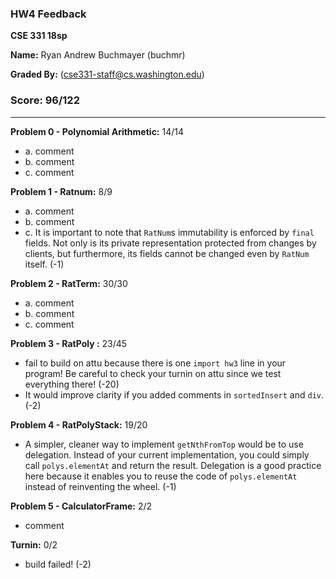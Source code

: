 ### HW4 Feedback

**CSE 331 18sp**

**Name:** Ryan Andrew Buchmayer (buchmr)

**Graded By:** <ta name> (cse331-staff@cs.washington.edu)

### Score: 96/122
---

**Problem 0 - Polynomial Arithmetic:** 14/14

- a. comment
- b. comment
- c. comment

**Problem 1 - Ratnum:** 8/9

- a. comment
- b. comment
- c. It is important to note that `RatNum`s immutability is enforced by `final` fields. Not only is its private representation protected from changes by clients, but furthermore, its fields cannot be changed even by `RatNum` itself. (-1) 

**Problem 2 - RatTerm:** 30/30

- a. comment
- b. comment
- c. comment

**Problem 3 - RatPoly :** 23/45

- fail to build on attu because there is one `import hw3` line in your program! Be careful to check your turnin on attu since we test everything there! (-20)
- It would improve clarity if you added comments in `sortedInsert` and `div`. (-2)
 
**Problem 4 - RatPolyStack:** 19/20

- A simpler, cleaner way to implement `getNthFromTop` would be to use delegation. Instead of your current implementation, you could simply call `polys.elementAt` and return the result. Delegation is a good practice here because it enables you to reuse the code of `polys.elementAt` instead of reinventing the wheel. (-1) 

**Problem 5 - CalculatorFrame:** 2/2

- comment

**Turnin:** 0/2

- build failed! (-2)
